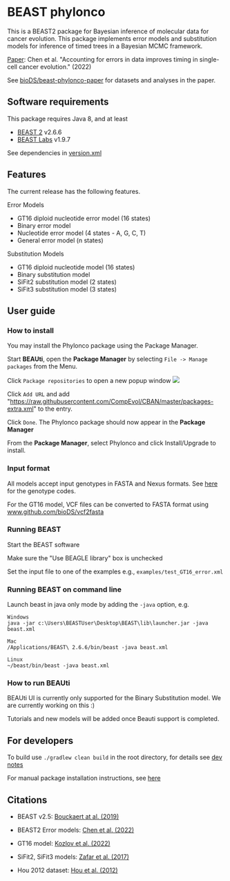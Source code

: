 # BEAST phylonco
This is a BEAST2 package for Bayesian inference of molecular data for cancer evolution. This package implements error models and substitution models for inference of timed trees in a Bayesian MCMC framework. 

[Paper](https://doi.org/10.1101/2021.03.17.435906): Chen et al. "Accounting for errors in data improves timing in single-cell cancer evolution." (2022)

See [bioDS/beast-phylonco-paper](https://github.com/bioDS/beast-phylonco-paper) for datasets and analyses in the paper. 

## Software requirements

This package requires Java 8, and at least
* [BEAST 2](https://github.com/CompEvol/beast2) v2.6.6 
* [BEAST Labs](https://github.com/BEAST2-Dev/BEASTLabs) v1.9.7

See dependencies in [version.xml](phylonco-lphybeast/version.xml)

## Features

The current release has the following features.

Error Models
* GT16 diploid nucleotide error model (16 states)
* Binary error model
* Nucleotide error model (4 states - A, G, C, T)
* General error model (n states)

Substitution Models
* GT16 diploid nucleotide model (16 states)
* Binary substitution model
* SiFit2 substitution model (2 states)
* SiFit3 substitution model (3 states)

## User guide
### How to install
You may install the Phylonco package using the Package Manager.

Start **BEAUti**, open the **Package Manager** by selecting `File -> Manage packages` from the Menu.

Click `Package repositories` to open a new popup window
<img src="https://raw.githubusercontent.com/rbouckaert/obama/master/doc/package_repos.png">

Click `Add URL` and add "https://raw.githubusercontent.com/CompEvol/CBAN/master/packages-extra.xml" to the entry.

Click `Done`. The Phylonco package should now appear in the **Package Manager**

From the **Package Manager**, select Phylonco and click Install/Upgrade to install.

### Input format
All models accept input genotypes in FASTA and Nexus formats. See [here](https://github.com/bioDS/beast-phylonco/blob/master/genotype_codes.pdf) for the genotype codes.

For the GT16 model, VCF files can be converted to FASTA format using www.github.com/bioDS/vcf2fasta

### Running BEAST 
Start the BEAST software

Make sure the "Use BEAGLE library" box is unchecked

Set the input file to one of the examples e.g., `examples/test_GT16_error.xml`


### Running BEAST on command line
Launch beast in java only mode by adding the `-java` option, e.g. 

```
Windows
java -jar c:\Users\BEASTUser\Desktop\BEAST\lib\launcher.jar -java beast.xml

Mac
/Applications/BEAST\ 2.6.6/bin/beast -java beast.xml

Linux
~/beast/bin/beast -java beast.xml
```

### How to run BEAUti
BEAUti UI is currently only supported for the Binary Substitution model. We are currently working on this :) 

Tutorials and new models will be added once Beauti support is completed.

## For developers 
To build use `./gradlew clean build` in the root directory, for details see [dev notes](https://github.com/LinguaPhylo/linguaPhylo/blob/master/DEV_NOTE.md)

For manual package installation instructions, see [here](http://www.beast2.org/managing-packages/)

## Citations
* BEAST v2.5: [Bouckaert at al. (2019)](https://doi.org/10.1371/journal.pcbi.1006650)

* BEAST2 Error models: [Chen et al. (2022)](https://doi.org/10.1101/2021.03.17.435906)

* GT16 model: [Kozlov et al. (2022)](https://doi.org/10.1186/s13059-021-02583-w) 
 
* SiFit2, SiFit3 models: [Zafar et al. (2017)](https://doi.org/10.1186/s13059-017-1311-2)

* Hou 2012 dataset: [Hou et al. (2012)]( https://doi.org/10.1016/j.cell.2012.02.028)

